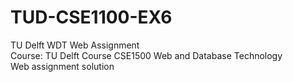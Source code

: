 # TUD-CSE1100-EX6
TU Delft WDT Web Assignment  
Course: TU Delft Course CSE1500 Web and Database Technology  
Web assignment solution
